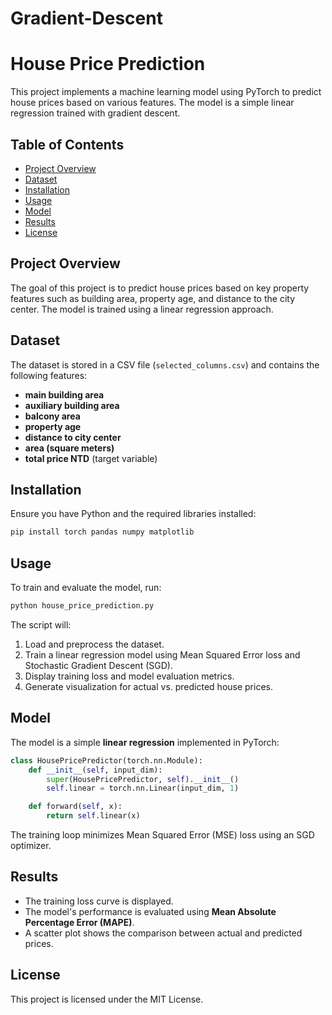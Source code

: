 # Gradient-Descent
# House Price Prediction

This project implements a machine learning model using PyTorch to predict house prices based on various features. The model is a simple linear regression trained with gradient descent.

## Table of Contents
- [Project Overview](#project-overview)
- [Dataset](#dataset)
- [Installation](#installation)
- [Usage](#usage)
- [Model](#model)
- [Results](#results)
- [License](#license)

## Project Overview
The goal of this project is to predict house prices based on key property features such as building area, property age, and distance to the city center. The model is trained using a linear regression approach.

## Dataset
The dataset is stored in a CSV file (`selected_columns.csv`) and contains the following features:
- **main building area**
- **auxiliary building area**
- **balcony area**
- **property age**
- **distance to city center**
- **area (square meters)**
- **total price NTD** (target variable)

## Installation
Ensure you have Python and the required libraries installed:

```sh
pip install torch pandas numpy matplotlib
```

## Usage
To train and evaluate the model, run:

```sh
python house_price_prediction.py
```

The script will:
1. Load and preprocess the dataset.
2. Train a linear regression model using Mean Squared Error loss and Stochastic Gradient Descent (SGD).
3. Display training loss and model evaluation metrics.
4. Generate visualization for actual vs. predicted house prices.

## Model
The model is a simple **linear regression** implemented in PyTorch:

```python
class HousePricePredictor(torch.nn.Module):
    def __init__(self, input_dim):
        super(HousePricePredictor, self).__init__()
        self.linear = torch.nn.Linear(input_dim, 1)

    def forward(self, x):
        return self.linear(x)
```

The training loop minimizes Mean Squared Error (MSE) loss using an SGD optimizer.

## Results
- The training loss curve is displayed.
- The model's performance is evaluated using **Mean Absolute Percentage Error (MAPE)**.
- A scatter plot shows the comparison between actual and predicted prices.

## License
This project is licensed under the MIT License.